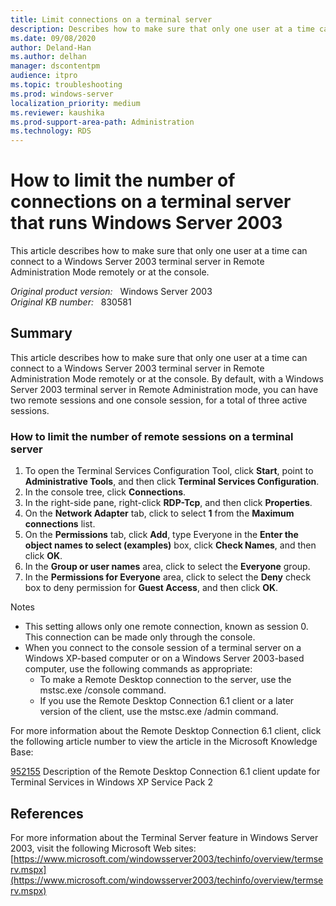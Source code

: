 ```yaml
---
title: Limit connections on a terminal server
description: Describes how to make sure that only one user at a time can connect to a Windows Server 2003 terminal server in Remote Administration Mode remotely or at the console.
ms.date: 09/08/2020
author: Deland-Han
ms.author: delhan
manager: dscontentpm
audience: itpro
ms.topic: troubleshooting
ms.prod: windows-server
localization_priority: medium
ms.reviewer: kaushika
ms.prod-support-area-path: Administration
ms.technology: RDS
---
```

# How to limit the number of connections on a terminal server that runs Windows Server 2003  

This article describes how to make sure that only one user at a time can connect to a Windows Server 2003 terminal server in Remote Administration Mode remotely or at the console.

_Original product version:_ &nbsp; Windows Server 2003  
_Original KB number:_ &nbsp; 830581

## Summary

This article describes how to make sure that only one user at a time can connect to a Windows Server 2003 terminal server in Remote Administration Mode remotely or at the console. By default, with a Windows Server 2003 terminal server in Remote Administration mode, you can have two remote sessions and one console session, for a total of three active sessions.

### How to limit the number of remote sessions on a terminal server


1. To open the Terminal Services Configuration Tool, click **Start**, point to **Administrative Tools**, and then click **Terminal Services Configuration**.
2. In the console tree, click **Connections**.
3. In the right-side pane, right-click **RDP-Tcp**, and then click **Properties**.
4. On the **Network Adapter** tab, click to select **1** from the **Maximum connections** list.
5. On the **Permissions** tab, click **Add**, type Everyone in the **Enter the object names to select (examples)** box, click **Check Names**, and then click **OK**.
6. In the **Group or user names** area, click to select the **Everyone** group.
7. In the **Permissions for Everyone** area, click to select the **Deny** check box to deny permission for **Guest Access**, and then click **OK**.

Notes 
   - This setting allows only one remote connection, known as session 0. This connection can be made only through the console.
   - When you connect to the console session of a terminal server on a Windows XP-based computer or on a Windows Server 2003-based computer, use the following commands as appropriate:
     - To make a Remote Desktop connection to the server, use the mstsc.exe /console command.
     - If you use the Remote Desktop Connection 6.1 client or a later version of the client, use the mstsc.exe /admin command.

For more information about the Remote Desktop Connection 6.1 client, click the following article number to view the article in the Microsoft Knowledge Base:

[952155](https://support.microsoft.com/help/952155) Description of the Remote Desktop Connection 6.1 client update for Terminal Services in Windows XP Service Pack 2  

## References

For more information about the Terminal Server feature in Windows Server 2003, visit the following Microsoft Web sites: [https://www.microsoft.com/windowsserver2003/techinfo/overview/termserv.mspx](https://www.microsoft.com/windowsserver2003/techinfo/overview/termserv.mspx) 
